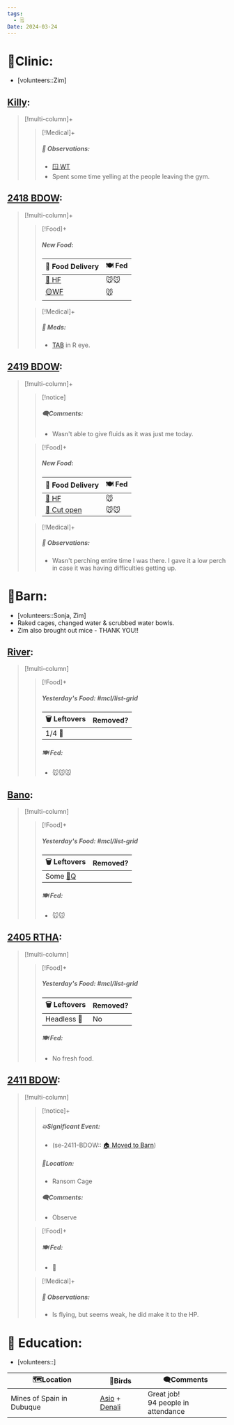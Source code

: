 ```yaml
---
tags:
  - 🗒️
Date: 2024-03-24
---
```


# 🏥Clinic:
- [volunteers::Zim]

## [Killy](../RARE%20Birds/Ed%20Birds/Killy.md):
> [!multi-column]+
>
>> [!Medical]+
>> ##### 🔭 Observations:
>> - [🪟 WT](../Admin/Codes/Window%20time.md)
>> - Spent some time yelling at the people leaving the gym.

## [2418 BDOW](../RARE%20Birds/2418%20BDOW.md):
> [!multi-column]+
>
>> [!Food]+
>> ##### New Food:
>> |🚚 Food Delivery| 🍽️ Fed|
>> |---|---|
>>|[🫱 HF](../Admin/Codes/Handfed.md)|🐭🐭|
>>|[🟡WF](../Admin/Codes/Whole%20food.md)|🐭
>
>> [!Medical]+
>> ##### 💊 Meds:
>> - [TAB](../Admin/Codes/Medication/Triple%20Antibiotic.md) in R eye.
>>

## [2419 BDOW](../RARE%20Birds/2419%20BDOW.md):
> [!multi-column]+
>
>> [!notice]
>> ##### 🗨️Comments:
>> - Wasn't able to give fluids as it was just me today.
>
>> [!Food]+
>> ##### New Food:
>> |🚚 Food Delivery| 🍽️ Fed|
>> |---|---|
>>|[🫱 HF](../Admin/Codes/Handfed.md)|🐭|
>>|[🔪 Cut open](../Admin/Codes/Cut%20open.md)|🐭🐭
>
>> [!Medical]+
>> ##### 🔭 Observations:
>> - Wasn't perching entire time I was there. I gave it a low perch in case it was having difficulties getting up.

# 🏡Barn:
- [volunteers::Sonja, Zim]
- Raked cages, changed water & scrubbed water bowls.
- Zim also brought out mice - THANK YOU!!

## [River](../RARE%20Birds/Ed%20Birds/River.md):
> [!multi-column]
>
>> [!Food]+
>> ##### Yesterday's Food: #mcl/list-grid
>> |🗑️ Leftovers| Removed?
>> |---|---|
>>|1/4 🐀|
>>
>> ##### 🍽️ Fed:
>> - 🐭🐭🐭
>

## [Bano](../RARE%20Birds/Ed%20Birds/Bano.md):
> [!multi-column]
>
>> [!Food]+
>> ##### Yesterday's Food: #mcl/list-grid
>> |🗑️ Leftovers| Removed?
>> |---|---|
>>|Some [🐥Q](../Admin/Codes/Food/Quail.md)|
>>
>> ##### 🍽️ Fed:
>> - 🐭🐭
>

## [2405 RTHA](../RARE%20Birds/2405%20RTHA.md):
> [!multi-column]
>
>> [!Food]+
>> ##### Yesterday's Food: #mcl/list-grid
>> |🗑️ Leftovers| Removed?
>> |---|---|
>>|Headless 🐀|No
>>
>> ##### 🍽️ Fed:
>> - No fresh food.
>

## [2411 BDOW](../RARE%20Birds/2411%20BDOW.md):
> [!multi-column]
>
>> [!notice]+
>> ##### 💥Significant Event:
>>- (se-2411-BDOW:: [🏠 Moved to Barn](../Admin/Codes/Moved%20to%20Barn.md))
>>
>> ##### 📍Location:
>>- Ransom Cage
>>
>> ##### 🗨️Comments:
>> - Observe
>
>> [!Food]+
>> ##### 🍽️ Fed:
>> - 🐀
>
>> [!Medical]+
>> ##### 🔭 Observations:
>> - Is flying, but seems weak, he did make it to the HP. 

# 🏫 Education:
- [volunteers::]

| 🗺️Location               | 🦅Birds                          | 🗨️Comments                           |
| ------------------------- | -------------------------------- | ------------------------------------- |
| Mines of Spain in Dubuque | [Asio](../RARE%20Birds/Ed%20Birds/Asio.md) + [Denali](../RARE%20Birds/Ed%20Birds/Denali.md) | Great job!<br>94 people in attendance |

